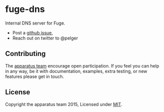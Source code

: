# fuge-dns
Internal DNS server for Fuge.

- Post a [github issue](https://github.com/apparatus/fuge/issues),
- Reach out on twitter to @pelger


## Contributing
The [apparatus team][] encourage open participation. If you feel you can help in any way, be it with
documentation, examples, extra testing, or new features please get in touch.

## License
Copyright the apparatus team 2015, Licensed under [MIT][].

[apparatus team]: https://github.com/apparatus
[MIT]: ./LICENSE
[github issue]: https://github.com/apparatus/fuge/issues/new
